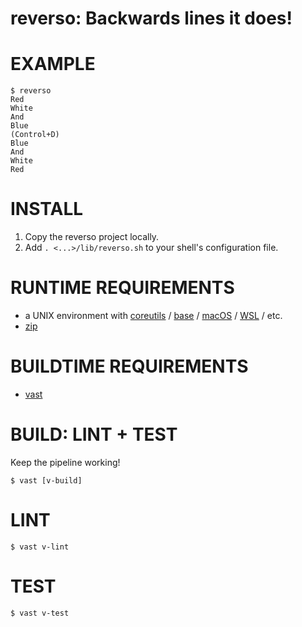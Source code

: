 # reverso: Backwards lines it does!

# EXAMPLE

```console
$ reverso
Red
White
And
Blue
(Control+D)
Blue
And
White
Red
```

# INSTALL

1. Copy the reverso project locally.
2. Add `. <...>/lib/reverso.sh` to your shell's configuration file.

# RUNTIME REQUIREMENTS

* a UNIX environment with [coreutils](https://www.gnu.org/software/coreutils/) / [base](http://ftp.freebsd.org/pub/FreeBSD/releases/) / [macOS](https://www.apple.com/macos) / [WSL](https://learn.microsoft.com/en-us/windows/wsl/install) / etc.
* [zip](https://linux.die.net/man/1/zip)

# BUILDTIME REQUIREMENTS

* [vast](http://github.com/mcandre/vast)

# BUILD: LINT + TEST

Keep the pipeline working!

```console
$ vast [v-build]
```

# LINT

```console
$ vast v-lint
```

# TEST

```console
$ vast v-test
```
